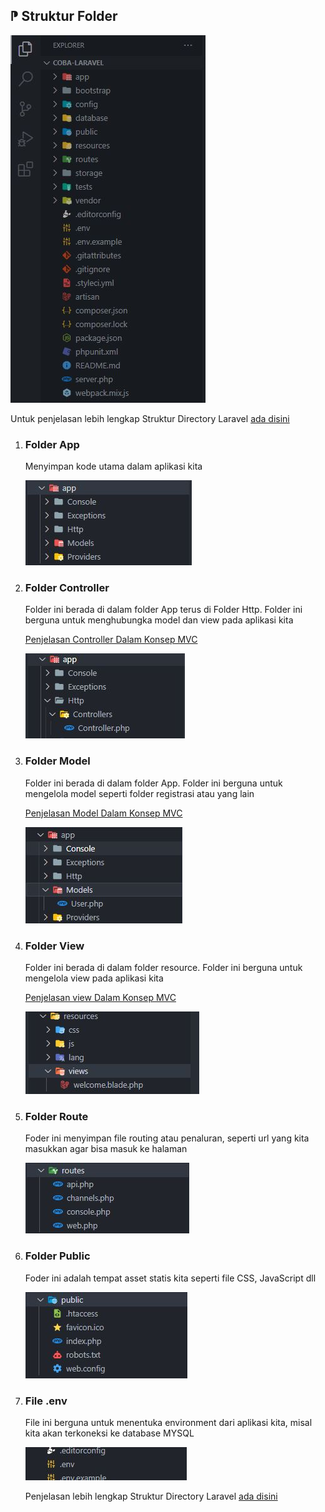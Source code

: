 <h2>⁋ Struktur Folder</h2>
<img src="https://github.com/fadhluibnu/LARAVEL/blob/main/Asset%20GitHub/Struktur%20Folder.JPG"/>
<p>Untuk penjelasan lebih lengkap Struktur Directory Laravel <a href="https://laravel.com/docs/8.x/structure" target="_blank">ada disini </a></p>
<ol>
  <li>
    <h3>Folder App</h3>
    <p>Menyimpan kode utama dalam aplikasi kita<p>
    <img src="https://github.com/fadhluibnu/LARAVEL/blob/main/Asset%20GitHub/folder%20App.JPG"/>
  </li>
  
   <li>
    <h3>Folder Controller</h3>
    <p>Folder ini berada di dalam folder App terus di Folder Http. Folder ini berguna untuk menghubungka model dan view pada aplikasi kita<p>
    <p><a href="https://www.niagahoster.co.id/blog/mvc-adalah/#Apa_itu_MVC" target="_blank">Penjelasan Controller Dalam Konsep MVC</a><p>
    <img src="https://github.com/fadhluibnu/LARAVEL/blob/main/Asset%20GitHub/Folder%20Controller.JPG"/>
  </li>
  
  <li>
    <h3>Folder Model</h3>
    <p>Folder ini berada di dalam folder App. Folder ini berguna untuk mengelola model seperti folder registrasi atau yang lain<p>
    <p><a href="https://www.niagahoster.co.id/blog/mvc-adalah/#Apa_itu_MVC" target="_blank">Penjelasan Model Dalam Konsep MVC</a><p>
    <img src="https://github.com/fadhluibnu/LARAVEL/blob/main/Asset%20GitHub/folder%20Model.JPG"/>
  </li>
  
  <li>
    <h3>Folder View</h3>
    <p>Folder ini berada di dalam folder resource. Folder ini berguna untuk mengelola view pada aplikasi kita<p>
    <p><a href="https://www.niagahoster.co.id/blog/mvc-adalah/#Apa_itu_MVC" target="_blank">Penjelasan view Dalam Konsep MVC</a><p>
    <img src="https://github.com/fadhluibnu/LARAVEL/blob/main/Asset%20GitHub/folder%20View.JPG"/>
  </li>
  
  <li>
    <h3>Folder Route</h3>
    <p>Foder ini menyimpan file routing atau penaluran, seperti url yang kita masukkan agar bisa masuk ke halaman<p>
    <img src="https://github.com/fadhluibnu/LARAVEL/blob/main/Asset%20GitHub/folder%20route.JPG"/>
  </li>
  
  <li>
    <h3>Folder Public</h3>
    <p>Foder ini adalah tempat asset statis kita seperti file CSS, JavaScript dll<p>
    <img src="https://github.com/fadhluibnu/LARAVEL/blob/main/Asset%20GitHub/folder%20public.JPG"/>
  </li>
  
  <li>
    <h3>File .env</h3>
    <p>File ini berguna untuk menentuka environment dari aplikasi kita, misal kita akan terkoneksi ke database MYSQL<p>
    <img src="https://github.com/fadhluibnu/LARAVEL/blob/main/Asset%20GitHub/file.env.JPG"/>
  </li>  
  
  <p>Penjelasan lebih lengkap Struktur Directory Laravel <a href="https://laravel.com/docs/8.x/structure" target="_blank">ada disini</a></p>  
</ol>
